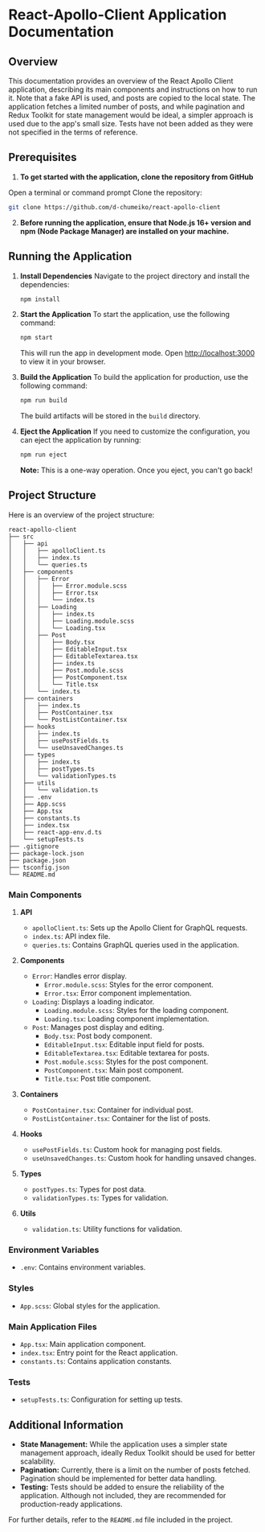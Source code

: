 
# React-Apollo-Client Application Documentation

## Overview
This documentation provides an overview of the React Apollo Client application, describing its main components and instructions on how to run it. Note that a fake API is used, and posts are copied to the local state. The application fetches a limited number of posts, and while pagination and Redux Toolkit for state management would be ideal, a simpler approach is used due to the app's small size. Tests have not been added as they were not specified in the terms of reference.

## Prerequisites
1. **To get started with the application, clone the repository from GitHub**

Open a terminal or command prompt
Clone the repository:
```sh
git clone https://github.com/d-chumeiko/react-apollo-client
```

2. **Before running the application, ensure that Node.js 16+ version and npm (Node Package Manager) are installed on your machine.**

## Running the Application

1. **Install Dependencies**
   Navigate to the project directory and install the dependencies:
   ```sh
   npm install
   ```

2. **Start the Application**
   To start the application, use the following command:
   ```sh
   npm start
   ```
   This will run the app in development mode. Open [http://localhost:3000](http://localhost:3000) to view it in your browser.

3. **Build the Application**
   To build the application for production, use the following command:
   ```sh
   npm run build
   ```
   The build artifacts will be stored in the `build` directory.

4. **Eject the Application**
   If you need to customize the configuration, you can eject the application by running:
   ```sh
   npm run eject
   ```
   **Note:** This is a one-way operation. Once you eject, you can't go back!

## Project Structure
Here is an overview of the project structure:

```
react-apollo-client
├── src
│   ├── api
│   │   ├── apolloClient.ts
│   │   ├── index.ts
│   │   └── queries.ts
│   ├── components
│   │   ├── Error
│   │   │   ├── Error.module.scss
│   │   │   ├── Error.tsx
│   │   │   └── index.ts
│   │   ├── Loading
│   │   │   ├── index.ts
│   │   │   ├── Loading.module.scss
│   │   │   └── Loading.tsx
│   │   ├── Post
│   │   │   ├── Body.tsx
│   │   │   ├── EditableInput.tsx
│   │   │   ├── EditableTextarea.tsx
│   │   │   ├── index.ts
│   │   │   ├── Post.module.scss
│   │   │   ├── PostComponent.tsx
│   │   │   └── Title.tsx
│   │   └── index.ts
│   ├── containers
│   │   ├── index.ts
│   │   ├── PostContainer.tsx
│   │   └── PostListContainer.tsx
│   ├── hooks
│   │   ├── index.ts
│   │   ├── usePostFields.ts
│   │   └── useUnsavedChanges.ts
│   ├── types
│   │   ├── index.ts
│   │   ├── postTypes.ts
│   │   └── validationTypes.ts
│   ├── utils
│   │   └── validation.ts
│   ├── .env
│   ├── App.scss
│   ├── App.tsx
│   ├── constants.ts
│   ├── index.tsx
│   ├── react-app-env.d.ts
│   └── setupTests.ts
├── .gitignore
├── package-lock.json
├── package.json
├── tsconfig.json
└── README.md
```

### Main Components

1. **API**
   - `apolloClient.ts`: Sets up the Apollo Client for GraphQL requests.
   - `index.ts`: API index file.
   - `queries.ts`: Contains GraphQL queries used in the application.

2. **Components**
   - `Error`: Handles error display.
     - `Error.module.scss`: Styles for the error component.
     - `Error.tsx`: Error component implementation.
   - `Loading`: Displays a loading indicator.
     - `Loading.module.scss`: Styles for the loading component.
     - `Loading.tsx`: Loading component implementation.
   - `Post`: Manages post display and editing.
     - `Body.tsx`: Post body component.
     - `EditableInput.tsx`: Editable input field for posts.
     - `EditableTextarea.tsx`: Editable textarea for posts.
     - `Post.module.scss`: Styles for the post component.
     - `PostComponent.tsx`: Main post component.
     - `Title.tsx`: Post title component.

3. **Containers**
   - `PostContainer.tsx`: Container for individual post.
   - `PostListContainer.tsx`: Container for the list of posts.

4. **Hooks**
   - `usePostFields.ts`: Custom hook for managing post fields.
   - `useUnsavedChanges.ts`: Custom hook for handling unsaved changes.

5. **Types**
   - `postTypes.ts`: Types for post data.
   - `validationTypes.ts`: Types for validation.

6. **Utils**
   - `validation.ts`: Utility functions for validation.

### Environment Variables
- `.env`: Contains environment variables.

### Styles
- `App.scss`: Global styles for the application.

### Main Application Files
- `App.tsx`: Main application component.
- `index.tsx`: Entry point for the React application.
- `constants.ts`: Contains application constants.

### Tests
- `setupTests.ts`: Configuration for setting up tests.


## Additional Information
- **State Management:** While the application uses a simpler state management approach, ideally Redux Toolkit should be used for better scalability.
- **Pagination:** Currently, there is a limit on the number of posts fetched. Pagination should be implemented for better data handling.
- **Testing:** Tests should be added to ensure the reliability of the application. Although not included, they are recommended for production-ready applications.

For further details, refer to the `README.md` file included in the project.
